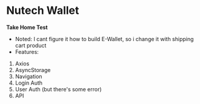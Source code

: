 # Nutech Wallet
**Take Home Test**
- Noted:
I cant figure it how to build E-Wallet, so i change it with shipping cart product
- Features:
1. Axios
2. AsyncStorage
3. Navigation
4. Login Auth
5. User Auth (but there's some error)
6. API
